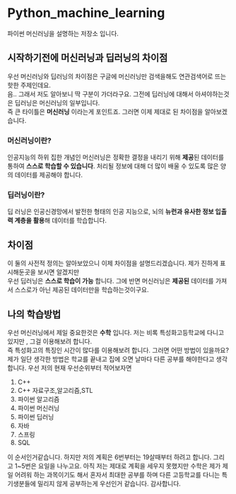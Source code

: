# Python_machine_learning
파이썬 머신러닝을 설명하는 저장소 입니다.

## 시작하기전에 머신러닝과 딥러닝의 차이점
우선 머신러닝와 딥러닝의 차이점은 구글에 머신러닝만 검색을해도 연관검색어로 뜨는 핫한 주제인데요.<br />
음.. 그래서 저도 알아보니 딱 구분이 가더라구요. 그전에 딥러닝에 대해서 아셔야하는것은 딥러닝은 머신러닝의 일부입니다. <br />
즉 큰 타이틀은 **머신러닝** 이라는게 포인트죠. 그러면 이제 제대로 된 차이점을 알아보겠습니다.

### 머신러닝이란?
인공지능의 하위 집한 개념인 머신러닝은 정확한 결정을 내리기 위해 **제공**된 데이터를 통하여 **스스로 학습할 수 있습니다**. 처리될 정보에 대해 더 많이 배울 수 있도록 많은 양의 데이터를 제공해야 합니다.
### 딥러닝이란?
딥 러닝은 인공신경망에서 발전한 형태의 인공 지능으로, 뇌의 **뉴런과 유사한 정보 입출력 계층을 활용**해 데이터를 학습합니다.

## 차이점
이 둘의 사전적 정의는 알아보았으니 이제 차이점을 설명드리겠습니다.
제가 진하게 표시해둔곳을 보시면 알겠지만 <br />
우선 딥러닝은 **스스로 학습이 가능** 합니다. 그에 반면 머신러닝은 **제공된** 데이터를 가져서 스스로가 아닌 제공된 데이터만을 학습하는것이구요.<br />

## 나의 학습방법
우선 머신러닝에서 제일 중요한것은 **수학** 입니다. 저는 비록 특성화고등학교에 다니고 있지만 , 그걸 이용해보려 합니다.<br />
즉 특성화고의 특징인 시간이 많다를 이용해보려 합니다. 그러면 어떤 방법이 있을까요?<br />
제가 일단 생각한 방법은 학교를 끝내고 집에 오면 날마다 다른 공부를 해야한다고 생각합니다. 우선 저의 현재 우선순위부터 적어보자면

1. C++ 
2. C++ 자료구조,알고리즘,STL
3. 파이썬 알고리즘
4. 파이썬 머신러닝
5. 파이썬 딥러닝
6. 자바
7. 스프링
8. SQL

이 순서인거같습니다. 하지만 저의 계획은 6번부터는 19살때부터 하려고 합니다. 그리고 1~5번은 요일을 나누고요.
아직 저는 제대로 계획을 세우지 못했지만 수학은 제가 제일 어려워 하는 과목이기도 해서 혼자서 최대한 공부를 하며 
다른 고등학교를 다니는 특기생분들에 밀리지 않게 공부하는게 우선인거 같습니다. 감사합니다.

